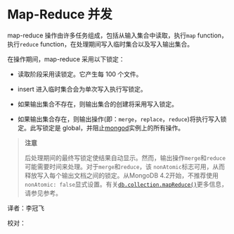 # [ ](#)Map-Reduce 并发

[]()

map-reduce 操作由许多任务组成，包括从输入集合中读取，执行`map` function，执行`reduce` function，在处理期间写入临时集合以及写入输出集合。

在操作期间，map-reduce 采用以下锁定：

*   读取阶段采用读锁定。它产生每 100 个文件。

*   insert 进入临时集合会为单次写入执行写锁定。

*   如果输出集合不存在，则输出集合的创建将采用写入锁定。

*   如果输出集合存在，则输出操作(即：`merge`，`replace`，`reduce`)将执行写入锁定。此写锁定是 global，并阻止[mongod]()实例上的所有操作。
> **注意**
>
> 后处理期间的最终写锁定使结果自动显示。然而，输出操作`merge`和`reduce`可能需要时间来处理。对于`merge`和`reduce`，该 `nonAtomic`标志可用，从而释放写入每个输出文档之间的锁定。从MongoDB 4.2开始，不推荐使用`nonAtomic: false`显式设置。有关[`db.collection.mapReduce()`]()更多信息，请参见参考。



译者：李冠飞

校对：